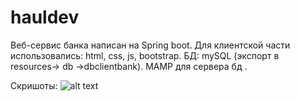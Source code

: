 # hauldev
Веб-сервис банка написан на Spring boot.
Для клиентской части использовались: html, css, js, bootstrap.
БД: mySQL (экспорт в resources-> db ->dbclientbank).
MAMP для сервера бд .

Скришоты:
![alt text](https://skr.sh/s76aqC8hmVQ?a)
